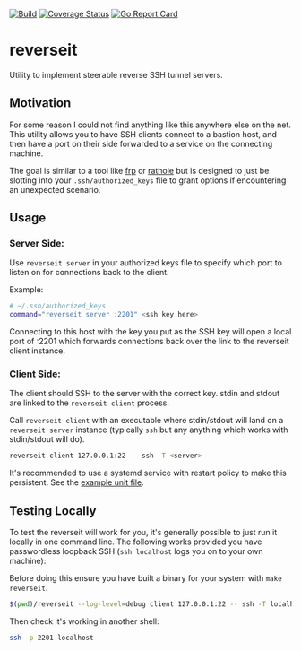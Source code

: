 [![Build](https://github.com/wrouesnel/reverseit/actions/workflows/release.yml/badge.svg)](https://github.com/wrouesnel/reverseit/actions/workflows/release.yml)
[![Coverage Status](https://coveralls.io/repos/github/wrouesnel/reverseit/badge.svg?branch=master)](https://coveralls.io/github/wrouesnel/reverseit?branch=master)
[![Go Report Card](https://goreportcard.com/badge/github.com/wrouesnel/reverseit)](https://goreportcard.com/report/github.com/wrouesnel/reverseit)


# reverseit

Utility to implement steerable reverse SSH tunnel servers.

## Motivation
For some reason I could not find anything like this anywhere else on the net. 
This utility allows you to have SSH clients connect to a bastion host, and then have a port on their side forwarded 
to a service on the connecting machine.

The goal is similar to a tool like [frp](https://github.com/fatedier/frp) or [rathole](https://github.com/rapiz1/rathole)
but is designed to just be slotting into your `.ssh/authorized_keys` file to grant options if encountering an unexpected
scenario.

## Usage

### Server Side:
Use `reverseit server` in your authorized keys file to specify which port to
listen on for connections back to the client.

Example:
```bash
# ~/.ssh/authorized_keys
command="reverseit server :2201" <ssh key here>
```

Connecting to this host with the key you put as the SSH key will open a local port of :2201 which
forwards connections back over the link to the reverseit client instance.

### Client Side:
The client should SSH to the server with the correct key. stdin and stdout
are linked to the `reverseit client` process.

Call `reverseit client` with an executable where stdin/stdout will land on a `reverseit server`
instance (typically `ssh` but any anything which works with stdin/stdout will do).

```bash
reverseit client 127.0.0.1:22 -- ssh -T <server>
```

It's recommended to use a systemd service with restart policy to make this persistent. 
See the [example unit file](reverseit.systemd).

## Testing Locally

To test the reverseit will work for you, it's generally possible to just run it locally in one command line.
The following works provided you have passwordless loopback SSH (`ssh localhost` logs you on to your own machine):

Before doing this ensure you have built a binary for your system with `make reverseit`.

```bash
$(pwd)/reverseit --log-level=debug client 127.0.0.1:22 -- ssh -T localhost $(pwd)/reverseit --log-level=debug server :2201
```

Then check it's working in another shell:

```bash
ssh -p 2201 localhost
```
